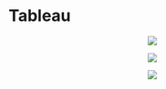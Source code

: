 # Tableau
<p align="center">
  <img src="[이미지URL](https://github.com/ktw09876/Data_Visualization/assets/93371320/a8d763da-0d97-4cbc-bfd7-11250124750d)">
</p>
<p align="center">
  <img src="[이미지URL](https://github.com/ktw09876/Data_Visualization/assets/93371320/045cea3c-fa29-4126-b9f0-abefeb7670a2)">
</p>
<p align="center">
  <img src="[이미지URL](https://github.com/ktw09876/Data_Visualization/assets/93371320/d0780377-3715-41f2-83db-540a5053ba25)">
</p>
